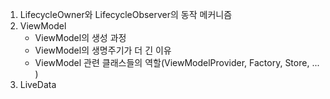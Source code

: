 1. LifecycleOwner와 LifecycleObserver의 동작 메커니즘
2. ViewModel
    - ViewModel의 생성 과정
    - ViewModel의 생명주기가 더 긴 이유
    - ViewModel 관련 클래스들의 역할(ViewModelProvider, Factory, Store, ... )
3. LiveData